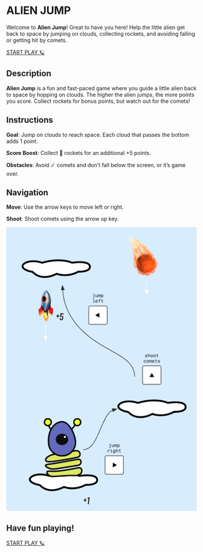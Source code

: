 # ALIEN JUMP

Welcome to **Alien Jump**! Great to have you here!
Help the little alien get back to space by jumping on clouds, collecting rockets, and avoiding falling or getting hit by comets.

[START PLAY 🪐](https://nathidaum.github.io/alien-jump-game/)

## Description

**Alien Jump** is a fun and fast-paced game where you guide a little alien back to space by hopping on clouds. The higher the alien jumps, the more points you score. Collect rockets for bonus points, but watch out for the comets!

## Instructions

**Goal**: Jump on clouds to reach space. Each cloud that passes the bottom adds 1 point.

**Score Boost**: Collect 🚀 rockets for an additional +5 points.

**Obstacles**: Avoid ☄️ comets and don't fall below the screen, or it’s game over.

## Navigation

**Move**: Use the arrow keys to move left or right.

**Shoot**: Shoot comets using the arrow up key.

![Instructions](../images/instructions.png)

## Have fun playing!

[START PLAY 🪐](https://nathidaum.github.io/alien-jump-game/)